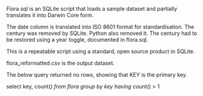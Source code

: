 Flora.sql is an SQLite script that loads a sample dataset and partially translates it into Darwin Core form.

The date column is translated into ISO 8601 format for standardisation. The century was removed by SQLite. Python also removed it.
The century had to be restored using a year toggle, documented in flora.sql.

This is a repeatable script using a standard, open source product in SQLite.

flora_reformatted.csv is the output dataset.

The below query returned no rows, showing that KEY is the primary key.

select key, count(*) from flora group by key having count(*) > 1
